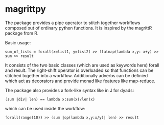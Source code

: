 # magrittpy
The package provides a pipe operator to stitch together workflows composed out of ordinary python functions.
It is inspired by the magrittR package from R.

Basic usage:

`sum_of_lists = forall(x=list1, y=list2) >> flatmap(lambda x,y: x+y) >> sum >> result`
  
It consists of the two basic classes (which are used as keywords here) forall and result. The right-shift operator is overloaded so that functions can be stitched together into a workflow. Additionally adverbs can be definied which act as decorators and provide monad like features like map-reduce.

The package also provides a fork-like syntax like in J for dyads:

`(sum |div| len) == lambda x:sum(x)/len(x)`

which can be used inside the workflow:

`forall(range(10)) >> (sum |op(lambda x,y:x/y)| len) >> result`
